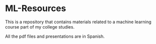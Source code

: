 # ML-Resources
This is a repository that contains materials related to a machine learning course part of my college studies.

All the pdf files and presentations are in Spanish.
